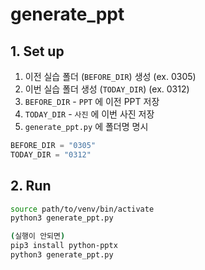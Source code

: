 # generate_ppt

## 1. Set up

1. 이전 실습 폴더 (`BEFORE_DIR`) 생성 (ex. 0305)
2. 이번 실습 폴더 생성 (`TODAY_DIR`) (ex. 0312)
3. `BEFORE_DIR` - `PPT` 에 이전 PPT 저장
4. `TODAY_DIR` - `사진` 에 이번 사진 저장
5. `generate_ppt.py` 에 폴더명 명시

```python
BEFORE_DIR = "0305"
TODAY_DIR = "0312"
```

## 2. Run

```zsh
source path/to/venv/bin/activate
python3 generate_ppt.py

(실행이 안되면)
pip3 install python-pptx
python3 generate_ppt.py
```
